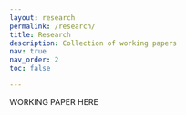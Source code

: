 ```yaml
---
layout: research
permalink: /research/
title: Research
description: Collection of working papers
nav: true
nav_order: 2
toc: false

---
```


WORKING PAPER HERE
